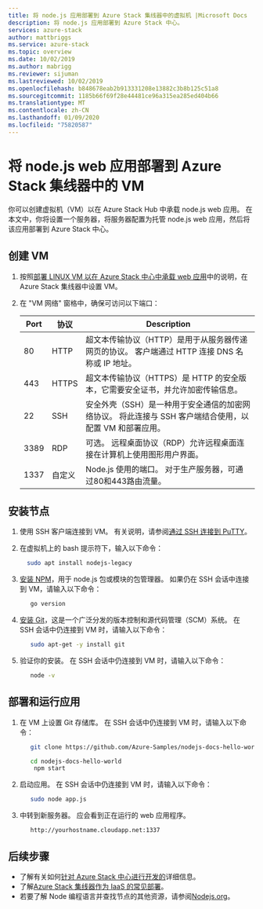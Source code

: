 ```yaml
---
title: 将 node.js 应用部署到 Azure Stack 集线器中的虚拟机 |Microsoft Docs
description: 将 node.js 应用部署到 Azure Stack 中心。
services: azure-stack
author: mattbriggs
ms.service: azure-stack
ms.topic: overview
ms.date: 10/02/2019
ms.author: mabrigg
ms.reviewer: sijuman
ms.lastreviewed: 10/02/2019
ms.openlocfilehash: b848678eab2b913331208e13882c3b8b125c51a8
ms.sourcegitcommit: 1185b66f69f28e44481ce96a315ea285ed404b66
ms.translationtype: MT
ms.contentlocale: zh-CN
ms.lasthandoff: 01/09/2020
ms.locfileid: "75820587"
---
```

# <a name="deploy-a-nodejs-web-app-to-a-vm-in-azure-stack-hub"></a>将 node.js web 应用部署到 Azure Stack 集线器中的 VM

你可以创建虚拟机（VM）以在 Azure Stack Hub 中承载 node.js web 应用。 在本文中，你将设置一个服务器，将服务器配置为托管 node.js web 应用，然后将该应用部署到 Azure Stack 中心。

## <a name="create-a-vm"></a>创建 VM

1. 按照[部署 LINUX VM 以在 Azure Stack 中心中承载 web 应用](azure-stack-dev-start-howto-deploy-linux.md)中的说明，在 Azure Stack 集线器中设置 VM。

2. 在 "VM 网络" 窗格中，确保可访问以下端口：

    | Port | 协议 | Description |
    | --- | --- | --- |
    | 80 | HTTP | 超文本传输协议（HTTP）是用于从服务器传递网页的协议。 客户端通过 HTTP 连接 DNS 名称或 IP 地址。 |
    | 443 | HTTPS | 超文本传输协议（HTTPS）是 HTTP 的安全版本，它需要安全证书，并允许加密传输信息。 |
    | 22 | SSH | 安全外壳（SSH）是一种用于安全通信的加密网络协议。 将此连接与 SSH 客户端结合使用，以配置 VM 和部署应用。 |
    | 3389 | RDP | 可选。 远程桌面协议（RDP）允许远程桌面连接在计算机上使用图形用户界面。   |
    | 1337 | 自定义 | Node.js 使用的端口。 对于生产服务器，可通过80和443路由流量。 |

## <a name="install-node"></a>安装节点

1. 使用 SSH 客户端连接到 VM。 有关说明，请参阅[通过 SSH 连接到 PuTTY](azure-stack-dev-start-howto-ssh-public-key.md#connect-with-ssh-by-using-putty)。

1. 在虚拟机上的 bash 提示符下，输入以下命令：

    ```bash  
      sudo apt install nodejs-legacy
    ```

2. [安装 NPM](https://www.npmjs.com/)，用于 node.js 包或模块的包管理器。 如果仍在 SSH 会话中连接到 VM，请输入以下命令：

    ```bash  
       go version
    ```

3. [安装 Git](https://git-scm.com)，这是一个广泛分发的版本控制和源代码管理（SCM）系统。 在 SSH 会话中仍连接到 VM 时，请输入以下命令：

    ```bash  
       sudo apt-get -y install git
    ```

3. 验证你的安装。 在 SSH 会话中仍连接到 VM 时，请输入以下命令：

    ```bash  
       node -v
    ```

## <a name="deploy-and-run-the-app"></a>部署和运行应用

1. 在 VM 上设置 Git 存储库。 在 SSH 会话中仍连接到 VM 时，请输入以下命令：

    ```bash  
       git clone https://github.com/Azure-Samples/nodejs-docs-hello-world.git
    
       cd nodejs-docs-hello-world
        npm start
    ```

2. 启动应用。 在 SSH 会话中仍连接到 VM 时，请输入以下命令：

    ```bash  
       sudo node app.js
    ```

3. 中转到新服务器。 应会看到正在运行的 web 应用程序。

    ```HTTP  
       http://yourhostname.cloudapp.net:1337
    ```

## <a name="next-steps"></a>后续步骤

- 了解有关如何[针对 Azure Stack 中心进行开发的](azure-stack-dev-start.md)详细信息。
- 了解[Azure Stack 集线器作为 IaaS 的常见部署](azure-stack-dev-start-deploy-app.md)。
- 若要了解 Node 编程语言并查找节点的其他资源，请参阅[Nodejs.org](https://nodejs.org)。
